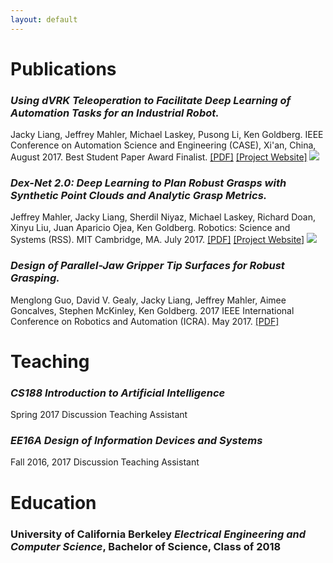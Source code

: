 ```yaml
---
layout: default
---
```


# Publications

### _Using dVRK Teleoperation to Facilitate Deep Learning of Automation Tasks for an Industrial Robot._ 
Jacky Liang, Jeffrey Mahler, Michael Laskey, Pusong Li, Ken Goldberg. IEEE Conference on Automation Science and Engineering (CASE), Xi'an, China, August 2017. Best Student Paper Award Finalist. 
[\[PDF\]](https://berkeleyautomation.github.io/teleop/documents/DY-Teleop-CASE-2017_final.pdf)
[\[Project Website\]](https://berkeleyautomation.github.io/teleop/)
<img class="pub-img" src="{{ site.baseurl }}assets/imgs/dy-teleop.png">

### _Dex-Net 2.0: Deep Learning to Plan Robust Grasps with Synthetic Point Clouds and Analytic Grasp Metrics._
Jeffrey Mahler, Jacky Liang, Sherdil Niyaz, Michael Laskey, Richard Doan, Xinyu Liu, Juan Aparicio Ojea, Ken Goldberg. Robotics: Science and Systems (RSS). MIT Cambridge, MA. July 2017.
[\[PDF\]](https://github.com/BerkeleyAutomation/dex-net/raw/gh-pages/docs/dexnet_rss2017_final.pdf)
[\[Project Website\]](https://berkeleyautomation.github.io/dex-net/)
<img class="pub-img" src="{{ site.baseurl }}assets/imgs/dex-net.png">

### _Design of Parallel-Jaw Gripper Tip Surfaces for Robust Grasping._
Menglong Guo, David V. Gealy, Jacky Liang, Jeffrey Mahler, Aimee Goncalves, Stephen McKinley, Ken Goldberg. 2017 IEEE International Conference on Robotics and Automation (ICRA). May 2017.
[\[PDF\]](http://goldberg.berkeley.edu/pubs/gripper-tip-surface-design-icra-2017-camera-ready.pdf)

# Teaching

### _CS188 Introduction to Artificial Intelligence_
Spring 2017 Discussion Teaching Assistant
### _EE16A Design of Information Devices and Systems_
Fall 2016, 2017 Discussion Teaching Assistant

# Education

### University of California Berkeley _Electrical Engineering and Computer Science_, Bachelor of Science, Class of 2018